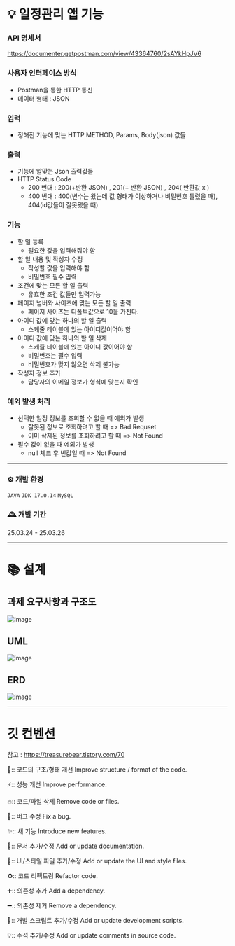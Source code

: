 # 💡 일정관리 앱 기능
  ### API 명세서 
  https://documenter.getpostman.com/view/43364760/2sAYkHpJV6
  
  ### 사용자 인터페이스 방식
   - Postman을 통한 HTTP 통신
   - 데이터 형태 : JSON
     
  ### 입력
   - 정해진 기능에 맞는 HTTP METHOD, Params, Body(json) 값들

  ### 출력
  - 기능에 알맞는 Json 출력값들
  - HTTP Status Code
      - 200 번대 : 200(+반환 JSON) , 201(+ 반환 JSON) , 204( 반환값 x )
      - 400 번대 : 400(변수는 왔는데 값 형태가 이상하거나 비밀번호 틀렸을 때), 404(id값들이 잘못됐을 때)

  ### 기능
  - 할 일 등록
      - 필요한 값을 입력해줘야 함
  - 할 일 내용 및 작성자 수정
      - 작성할 값을 입력해야 함
      - 비밀번호 필수 입력
  - 조건에 맞는 모든 할 일 출력
      - 유효한 조건 값들만 입력가능
  - 페이지 넘버와 사이즈에 맞는 모든 할 일 출력
      - 페이지 사이즈는 디폴트값으로 10을 가진다. 
  - 아이디 값에 맞는 하나의 할 일 출력
      - 스케줄 테이블에 있는 아이디값이어야 함
  - 아이디 값에 맞는 하나의 할 일 삭제
      - 스케줄 테이블에 있는 아이디 값이어야 함
      - 비밀번호는 필수 입력
      - 비밀번호가 맞지 않으면 삭제 불가능
  - 작성자 정보 추가
      - 담당자의 이메일 정보가 형식에 맞는지 확인 

  ### 예외 발생 처리
  - 선택한 일정 정보를 조회할 수 없을 때 예외가 발생
      - 잘못된 정보로 조회하려고 할 때 => Bad Requset
      - 이미 삭제된 정보를 조회하려고 할 때 => Not Found
  - 필수 값이 없을 때 예외가 발생
      - null 체크 후 빈값일 때 => Not Found
---

### ⚙️ 개발 환경
`JAVA`
`JDK 17.0.14`
`MySQL`

### 🕰️ 개발 기간
25.03.24 - 25.03.26

---

# 📚 설계
## 과제 요구사항과 구조도
![image](https://github.com/user-attachments/assets/d3c76d78-9537-4e39-8961-3be9420df122)





## UML
![image](https://github.com/user-attachments/assets/5ff1b303-e301-43dc-81b3-756b5f8fbc48)




## ERD 
![image](https://github.com/user-attachments/assets/81c75ba6-ab42-46b3-895c-684ad7301cd3)



---
  # 깃 컨벤션 
참고 :   https://treasurebear.tistory.com/70


🎨::
코드의 구조/형태 개선
Improve structure / format of the code.

⚡️::
성능 개선
Improve performance.

🔥::
코드/파일 삭제
Remove code or files.

🐛::
버그 수정
Fix a bug.

✨::
새 기능
Introduce new features.

📝::
문서 추가/수정
Add or update documentation.

💄::
UI/스타일 파일 추가/수정
Add or update the UI and style files.

♻️::
코드 리팩토링
Refactor code.

➕::
의존성 추가
Add a dependency.

➖::
의존성 제거
Remove a dependency.

🔨::
개발 스크립트 추가/수정
Add or update development scripts.

💡::
주석 추가/수정
Add or update comments in source code.
